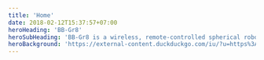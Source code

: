 ```yaml
---
title: 'Home'
date: 2018-02-12T15:37:57+07:00
heroHeading: 'BB-Gr8'
heroSubHeading: 'BB-Gr8 is a wireless, remote-controlled spherical robot modeled after the legendary robot found in Star Wars.'
heroBackground: 'https://external-content.duckduckgo.com/iu/?u=https%3A%2F%2Fimages.wired.it%2Fwp-content%2Fuploads%2F2017%2F10%2F10121331%2F1507623211_bb8.jpg&f=1&nofb=1'
---
```


